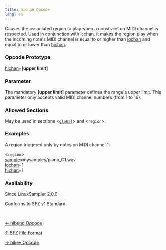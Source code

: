 ```yaml
---
title: hichan Opcode
lang: en
---
```

Causes the associated region to play when a constraint on MIDI channel is
respected. Used in conjunction with [lochan](lochan), it makes the
region play when the incoming note's MIDI channel is equal to or higher than
[lochan](lochan) and equal to or lower than [hichan](hichan).

### Opcode Prototype

[hichan](hichan)=**[upper limit]**

### Parameter

The mandatory **[upper limit]** parameter defines the range's upper limit.
This parameter only accepts valid MIDI channel numbers (from 1 to 16).

### Allowed Sections

May be used in sections <[`global`](../section/global)> and <`region`>.

### Examples

A region triggered only by notes on MIDI channel 1.

<`region`><br>
[sample](sample)=mysamples/piano_C1.wav<br>
[lochan](lochan)=1<br>
[hichan](hichan)=1<br>

### Availability

Since LinuxSampler 2.0.0

Conforms to SFZ v1 Standard.

<br>
<link rel="stylesheet" href="/linuxsampler/style.css">
<div>
    <div id="r" class="child-div"><p><a href="hibend">← hibend Opcode</a></p></div>
    <div id="c" class="child-div"><p><a href="..">↑ SFZ File Format</a></p></div>
    <div id="l" class="child-div"><p><a href="hikey">→ hikey Opcode</a></p></div>
</div>
